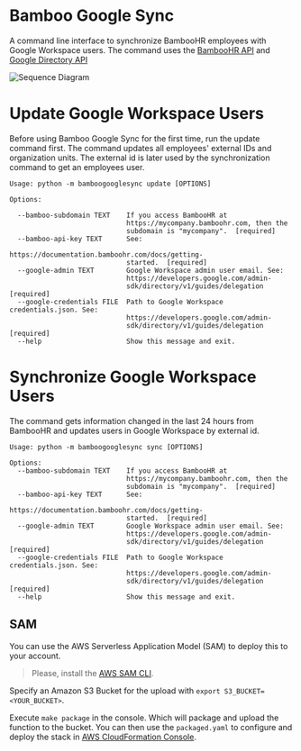 # Bamboo Google Sync
A command line interface to synchronize BambooHR employees with Google Workspace users. The command uses the [BambooHR API](https://documentation.bamboohr.com/docs) and [Google Directory API](https://developers.google.com/admin-sdk/directory/v1/guides)

![Sequence Diagram](https://user-images.githubusercontent.com/661673/141306641-cd34dfee-815e-4dd0-bcfe-5eb49345ed49.png)

# Update Google Workspace Users
Before using Bamboo Google Sync for the first time, run the update command first. The command updates all employees' external IDs and organization units. The external id is later used by the synchronization command to get an employees user.
```console
Usage: python -m bamboogooglesync update [OPTIONS]

Options:

  --bamboo-subdomain TEXT    If you access BambooHR at
                             https://mycompany.bamboohr.com, then the
                             subdomain is "mycompany".  [required]
  --bamboo-api-key TEXT      See:
                             https://documentation.bamboohr.com/docs/getting-
                             started.  [required]
  --google-admin TEXT        Google Workspace admin user email. See:
                             https://developers.google.com/admin-
                             sdk/directory/v1/guides/delegation  [required]
  --google-credentials FILE  Path to Google Workspace credentials.json. See:
                             https://developers.google.com/admin-
                             sdk/directory/v1/guides/delegation  [required]
  --help                     Show this message and exit.
```
# Synchronize Google Workspace Users
The command gets information changed in the last 24 hours from BambooHR and updates users in Google Workspace by external id.
```console
Usage: python -m bamboogooglesync sync [OPTIONS]

Options:
  --bamboo-subdomain TEXT    If you access BambooHR at
                             https://mycompany.bamboohr.com, then the
                             subdomain is "mycompany".  [required]
  --bamboo-api-key TEXT      See:
                             https://documentation.bamboohr.com/docs/getting-
                             started.  [required]
  --google-admin TEXT        Google Workspace admin user email. See:
                             https://developers.google.com/admin-
                             sdk/directory/v1/guides/delegation  [required]
  --google-credentials FILE  Path to Google Workspace credentials.json. See:
                             https://developers.google.com/admin-
                             sdk/directory/v1/guides/delegation  [required]
  --help                     Show this message and exit.
```
## SAM

You can use the AWS Serverless Application Model (SAM) to deploy this to your account.

> Please, install the [AWS SAM CLI](https://docs.aws.amazon.com/serverless-application-model/latest/developerguide/serverless-sam-cli-install.html).

Specify an Amazon S3 Bucket for the upload with `export S3_BUCKET=<YOUR_BUCKET>`.

Execute `make package` in the console. Which will package and upload the function to the bucket. You can then use the `packaged.yaml` to configure and deploy the stack in [AWS CloudFormation Console](https://console.aws.amazon.com/cloudformation).